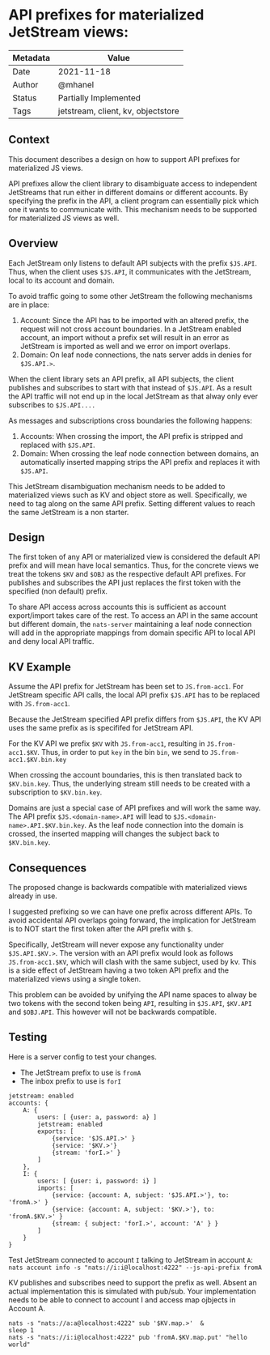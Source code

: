 # API prefixes for materialized JetStream views: 

|Metadata|Value|
|--------|-----|
|Date    |2021-11-18|
|Author  |@mhanel|
|Status  |Partially Implemented|
|Tags    |jetstream, client, kv, objectstore |

## Context

This document describes a design on how to support API prefixes for materialized JS views. 

API prefixes allow the client library to disambiguate access to independent JetStreams that run either in different domains or different accounts.
By specifying the prefix in the API, a client program can essentially pick which one it wants to communicate with.
This mechanism needs to be supported for materialized JS views as well.

## Overview 

Each JetStream only listens to default API subjects with the prefix `$JS.API`.
Thus, when the client uses `$JS.API`, it communicates with the JetStream, local to its account and domain.

To avoid traffic going to some other JetStream the following mechanisms are in place:
1. Account: Since the API has to be imported with an altered prefix, the request will not cross account boundaries. 
    In a JetStream enabled account, an import without a prefix set will result in an error as JetStream is imported as well and we error on import overlaps. 
2. Domain: On leaf node connections, the nats server adds in denies for `$JS.API.>`.

When the client library sets an API prefix, all API subjects, the client publishes and subscribes to start with that instead of `$JS.API`.
As a result the API traffic will not end up in the local JetStream as that alway only ever subscribes to `$JS.API....`

As messages and subscriptions cross boundaries the following happens:
1. Accounts: When crossing the import, the API prefix is stripped and replaced with `$JS.API`.
2. Domain: When crossing the leaf node connection between domains, an automatically inserted mapping strips the API prefix and replaces it with `$JS.API`.

This JetStream disambiguation mechanism needs to be added to materialized views such as KV and object store as well.
Specifically, we need to tag along on the same API prefix. 
Setting different values to reach the same JetStream is a non starter.

## Design

The first token of any API or materialized view is considered the default API prefix and will mean have local semantics.
Thus, for the concrete views we treat the tokens `$KV` and `$OBJ` as the respective default API prefixes. 
For publishes and subscribes the API just replaces the first token with the specified (non default) prefix. 

To share API access across accounts this is sufficient as account export/import takes care of the rest. 
To access an API in the same account but different domain, the `nats-server` maintaining a leaf node connection will add in the appropriate mappings from domain specific API to local API and deny local API traffic.

## KV Example

Assume the API prefix for JetStream has been set to `JS.from-acc1`.
For JetStream specific API calls, the local API prefix `$JS.API` has to be replaced with `JS.from-acc1`.

Because the JetStream specified API prefix differs from `$JS.API`, the KV API uses the same prefix as is specififed for JetStream API.

For the KV API we prefix `$KV` with `JS.from-acc1`, resulting in `JS.from-acc1.$KV`. 
Thus, in order to put `key` in the bin `bin`, we send to `JS.from-acc1.$KV.bin.key` 

When crossing the account boundaries, this is then translated back to `$KV.bin.key`.
Thus, the underlying stream still needs to be created with a subscription to `$KV.bin.key`. 

Domains are just a special case of API prefixes and will work the same way.
The API prefix `$JS.<domain-name>.API` will lead to `$JS.<domain-name>.API.$KV.bin.key`.
As the leaf node connection into the domain is crossed, the inserted mapping will changes the subject back to `$KV.bin.key`.

## Consequences 

The proposed change is backwards compatible with materialized views already in use. 

I suggested prefixing so we can have one prefix across different APIs. 
To avoid accidental API overlaps going forward, the implication for JetStream is to NOT start the first token after the API prefix with `$`.

Specifically, JetStream will never expose any functionality under `$JS.API.$KV.>`.
The version with an API prefix would look as follows `JS.from-acc1.$KV`, which will clash with the same subject, used by kv.
This is a side effect of JetStream having a two token API prefix and the materialized views using a single token.

This problem can be avoided by unifying the API name spaces to alway be two tokens with the second token being `API`, resulting in `$JS.API`, `$KV.API` and `$OBJ.API`.
This however will not be backwards compatible.

## Testing

Here is a server config to test your changes. 
* The JetStream prefix to use is `fromA`
* The inbox prefix to use is `forI`

```
jetstream: enabled
accounts: {
    A: {
        users: [ {user: a, password: a} ]
        jetstream: enabled
        exports: [
            {service: '$JS.API.>' }
            {service: '$KV.>'}
            {stream: 'forI.>' }
        ]
    },
    I: {
        users: [ {user: i, password: i} ]
        imports: [
            {service: {account: A, subject: '$JS.API.>'}, to: 'fromA.>' }
            {service: {account: A, subject: '$KV.>'}, to: 'fromA.$KV.>' }
            {stream: { subject: 'forI.>', account: 'A' } }
        ]
    }
}
```

Test JetStream connected to account `I` talking to JetStream in account `A`: `nats account info -s "nats://i:i@localhost:4222" --js-api-prefix fromA`

KV publishes and subscribes need to support the prefix as well.
Absent an actual implementation this is simulated with pub/sub.
Your implementation needs to be able to connect to account I and access map ojbjects in Account A.

```
nats -s "nats://a:a@localhost:4222" sub '$KV.map.>'  &
sleep 1
nats -s "nats://i:i@localhost:4222" pub 'fromA.$KV.map.put' "hello world"
```
